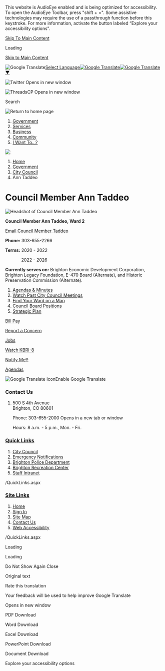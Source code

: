 This website is AudioEye enabled and is being optimized for accessibility. To open the AudioEye Toolbar, press "shift + =". Some assistive technologies may require the use of a passthrough function before this keystroke. For more information, activate the button labeled “Explore your accessibility options”.

[Skip To Main Content](https://www.brightonco.gov/1508/Ann-Taddeo/)

Loading

[Skip to Main Content](https://www.brightonco.gov/1508/Ann-Taddeo/)

![Google Translate](https://www.google.com/images/cleardot.gif)[Select Language![Google Translate](https://www.google.com/images/cleardot.gif)​![Google Translate](https://www.google.com/images/cleardot.gif)▼](https://www.brightonco.gov/1508/Ann-Taddeo)

![Twitter Opens in new window](https://www.brightonco.gov/ImageRepository/Document?documentID=24986)

![ThreadsCP Opens in new window](https://www.brightonco.gov/ImageRepository/Document?documentID=27658)

Search

![Return to home page](https://www.brightonco.gov/ImageRepository/Document?documentID=24973)

1. [Government](https://www.brightonco.gov/184/Government)
2. [Services](https://www.brightonco.gov/104/Services)
3. [Business](https://www.brightonco.gov/120/Business)
4. [Community](https://www.brightonco.gov/166/Community)
5. [I Want To...?](https://www.brightonco.gov/132/I-Want-To)

<!--THE END-->

![](https://www.brightonco.gov/ImageRepository/Document?documentID=24974)

1. [Home](https://www.brightonco.gov)
2. [Government](https://www.brightonco.gov/184/Government)
3. [City Council](https://www.brightonco.gov/203/City-Council)
4. Ann Taddeo

# Council Member Ann Taddeo

![Headshot of Council Member  Ann Taddeo](https://www.brightonco.gov/ImageRepository/Document?documentID=22377)

**Council Member Ann Taddeo, Ward 2**

[Email Council Member Taddeo](mailto:ataddeo@brightonco.gov)

**Phone:** 303-655-2266

**Terms:** 2020 - 2022

             2022 - 2026

**Currently serves on:** Brighton Economic Development Corporation, Brighton Legacy Foundation, E-470 Board (Alternate), and Historic Preservation Commission (Alternate). 

1. [Agendas &amp; Minutes](https://co-brighton2.civicplus.com/agendacenter)
2. [Watch Past City Council Meetings](https://brightonco.granicus.com/ViewPublisher.php?view_id=2)
3. [Find Your Ward on a Map](https://www.brightonco.gov/DocumentCenter/View/12267/Ward-Map-2017)
4. [Council Board Positions](https://www.brightonco.gov/370/Council-Board-Positions)
5. [Strategic Plan](https://www.brightonco.gov/1438/Strategic-Plan)

[Bill Pay](https://www.brightonco.gov/456/Online-Payments)

[Report a Concern](https://www.brightonco.gov/1372/Online-Requests)

[Jobs](https://www.governmentjobs.com/careers/brightonco)

[Watch KBRI-8](https://tv.brightonco.gov/CablecastPublicSite/watch-now?site=1)

[Notify Me®](https://www.brightonco.gov/list.aspx)

[Agendas](https://www.brightonco.gov/agendacenter)

![Google Translate Icon](https://www.brightonco.gov/Assets/Images/GoogleTranslate.gif)Enable Google Translate

### Contact Us

1. 500 S 4th Avenue  
   Brighton, CO 80601
   
   Phone: 303-655-2000 Opens in a new tab or window
   
   Hours: 8 a.m. - 5 p.m., Mon. - Fri.

### [Quick Links](https://www.brightonco.gov/QuickLinks.aspx?CID=180)

1. [City Council](https://www.brightonco.gov/203/City-Council)
2. [Emergency Notifications](https://www.brightonco.gov/357/Notifications)
3. [Brighton Police Department](https://www.brightonco.gov/264/Police-Department)
4. [Brighton Recreation Center](https://www.brightonco.gov/1724/Recreation-Center)
5. [Staff Intranet](https://www.brightonco.gov/3011)

/QuickLinks.aspx

### [Site Links](https://www.brightonco.gov/QuickLinks.aspx?CID=105)

1. [Home](https://www.brightonco.gov)
2. [Sign In](https://www.brightonco.gov/MyAccount?dn=co-brightonco.civicplus.com&from=url&url=%2F&anchor=&validationMessage=)
3. [Site Map](https://www.brightonco.gov/sitemap)
4. [Contact Us](https://www.brightonco.gov/directory)
5. [Web Accessibility](https://www.brightonco.gov/3147/Accessibility-Statement)

/QuickLinks.aspx

Loading

Loading

Do Not Show Again Close

Original text

Rate this translation

Your feedback will be used to help improve Google Translate

Opens in new window

PDF Download

Word Download

Excel Download

PowerPoint Download

Document Download

Explore your accessibility options